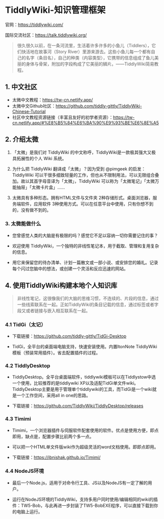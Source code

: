 # TiddlyWiki-知识管理框架

官网：https://tiddlywiki.com/

国际交流社区：https://talk.tiddlywiki.org/

> 很久很久以前，在一条河流里，生活着许多许多的小鱼儿（Tiddlers），它们快活地在故事河（Story River）里游来游去。这些小鱼儿每一个都有自己的名字（条目名），自己的种类（内容类型），它携带的信息组成了鱼儿美丽的身体与骨架，附加的字段构成了它美丽的鳞片。——TiddlyWiki简易教程。

## 1. 中文社区

- 太微中文教程：https://tw-cn.netlify.app/
- 太微中文Github社区：https://github.com/tiddly-gittly/TiddlyWiki-Chinese-Tutorial
- 社区中文教程资源链接（丰富且友好的初学者资源）：https://tw-cn.netlify.app/#%E8%B5%84%E6%BA%90%E9%93%BE%E6%8E%A5

## 2. 介绍太微

1. 「太微」是我们对 TiddlyWiki 的中文称呼，TiddlyWiki是一款极其强大又极具拓展性的个人 Wiki 系统。

2. 为什么把 TiddlyWiki 翻译成「太微」？因为受到 @pimgeek 的启发：TiddlyWiki 可以干很多细致轻量的工作，但也从不限制用法，可以无限组合叠加。故以其首字母音译为「太微」，TiddlyWiki 可以称为「太微笔记」「太微万能抽屉」「太微卡片盒」……

3. 太微具有多种形态。拥有HTML文件与文件夹 2种存储形式。桌面浏览器，服务端软件，应用软件 3种使用方式。可以在任意平台中使用，只有你想不到的，没有做不到的。

### 3. 太微能做什么

- 您曾感觉人类的大脑是有极限的吗？感觉它不足以容纳一切你需要记住的事？

- 欢迎使用 TiddlyWiki，一个独特的非线性笔记本，用于截取、管理和复用复杂的信息。

- 用它来保留您的待办清单、计划一篇散文或一部小说、或安排您的婚礼。记录每个闪过您脑中的想法，或创建一个灵活和反应迅速的网站。

## 4. 使用TiddlyWiki构建本地个人知识库

> 非线性笔记，这很像我们的大脑的思维习惯，不连续的、片段的信息，通过一些线索联系在一起。正如TiddlyWiki的条目记载的信息，通过标签或者字段又或者链接与嵌入相互联系在一起。

### 4.1 TidGi（太记）

- 下载链接：https://github.com/tiddly-gittly/TidGi-Desktop

- TidGi，全平台的桌面端电脑支持，快速安装使用。内置ItonNote TiddlyWiki模板（预装常用插件）。省去配置插件的过程。



### 4.2 TiddlyDesktop
- TiddlyDesktop。全平台桌面端软件，tiddlywiki模板可以在Tiddlystow中选一个使用，比较推荐的是tiddlywiki XP以及适配TidGi单文件wiki。TiddlyDesktop主要是用于管理单个tiddlywiki的工具，而TidGi是一个wiki就是一个工作空间，采用all in one的思路。

- 下载链接：https://github.com/TiddlyWiki/TiddlyDesktop/releases

### 4.3 Timimi
- Timimi，一个浏览器插件与伺服软件配套使用的软件。优点是使用方便，即点即用，缺点是，配置步骤比前两个多一点。

- 可以把一个HTML单文件版wiki作为超级灵活的word文档使用。即即点即用。

- 下载链接：https://ibnishak.github.io/Timimi/

### 4.4 NodeJS环境

- 最后一个Node.js，适用于对命令行工具、JS以及NodeJS有一定了解的用户。

- 运行在NodeJS环境的TiddlyWiki，支持多用户同时使用/编辑相同的wiki的插件：TW5-Bob，与此再进一步封装了TW5-BobEXE程序，可以直接下载到你的电脑上运行。
